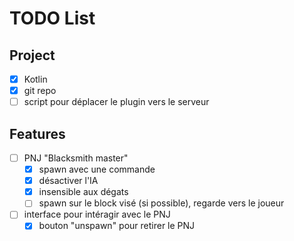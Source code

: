 # TODO List

## Project

- [X] Kotlin
- [X] git repo
- [ ] script pour déplacer le plugin vers le serveur

## Features

- [ ] PNJ "Blacksmith master"
    - [X] spawn avec une commande
    - [X] désactiver l'IA
    - [X] insensible aux dégats
    - [ ] spawn sur le block visé (si possible), regarde vers le joueur

- [ ] interface pour intéragir avec le PNJ
    - [X] bouton "unspawn" pour retirer le PNJ
